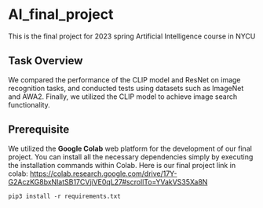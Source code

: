 # AI_final_project
This is the final project for 2023 spring Artificial Intelligence course in NYCU

## Task Overview
We compared the performance of the CLIP model and ResNet on image recognition tasks, and conducted tests using datasets such as ImageNet and AWA2. Finally, we utilized the CLIP model to achieve image search functionality.

## Prerequisite
We utilized the __Google Colab__ web platform for the development of our final project. You can install all the necessary dependencies simply by executing the installation commands within Colab. Here is our final project link in colab: https://colab.research.google.com/drive/17Y-G2AczKG8bxNlatSB17CVjiVE0qL27#scrollTo=YVakVS35Xa8N
```
pip3 install -r requirements.txt
